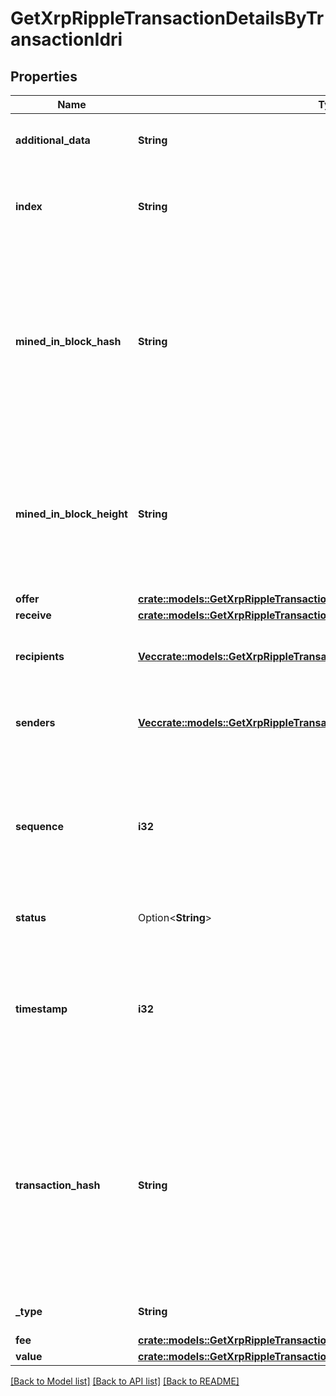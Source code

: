 # GetXrpRippleTransactionDetailsByTransactionIdri

## Properties

Name | Type | Description | Notes
------------ | ------------- | ------------- | -------------
**additional_data** | **String** | Represents additional data that may be needed. | 
**index** | **String** | Defines the index of the transaction, i.e. the consecutive place it takes in the blockchain. | 
**mined_in_block_hash** | **String** | Represents the hash of the block where this transaction was mined/confirmed for first time. The hash is defined as a cryptographic digital fingerprint made by hashing the block header twice through the SHA256 algorithm. | 
**mined_in_block_height** | **String** | Represents the hight of the block where this transaction was mined/confirmed for first time. The height is defined as the number of blocks in the blockchain preceding this specific block. | 
**offer** | [**crate::models::GetXrpRippleTransactionDetailsByTransactionIdriOffer**](GetXRPRippleTransactionDetailsByTransactionIDRI_offer.md) |  | 
**receive** | [**crate::models::GetXrpRippleTransactionDetailsByTransactionIdriReceive**](GetXRPRippleTransactionDetailsByTransactionIDRI_receive.md) |  | 
**recipients** | [**Vec<crate::models::GetXrpRippleTransactionDetailsByTransactionIdriRecipients>**](GetXRPRippleTransactionDetailsByTransactionIDRI_recipients.md) | Represents an object of addresses that receive the transactions. | 
**senders** | [**Vec<crate::models::GetXrpRippleTransactionDetailsByTransactionIdriSenders>**](GetXRPRippleTransactionDetailsByTransactionIDRI_senders.md) | Represents an object of addresses that provide the funds. | 
**sequence** | **i32** | Defines the transaction input's sequence as an integer, which is is used when transactions are replaced with newer versions before LockTime. | 
**status** | Option<**String**> | Defines the status of the transaction. | [optional]
**timestamp** | **i32** | Defines the exact date/time in Unix Timestamp when this transaction was mined, confirmed or first seen in Mempool, if it is unconfirmed. | 
**transaction_hash** | **String** | Represents the same as `transactionId` for account-based protocols like Ethereum, while it could be different in UTXO-based protocols like Bitcoin. E.g., in UTXO-based protocols `hash` is different from `transactionId` for SegWit transactions. | 
**_type** | **String** | Defines the type of the transaction. | 
**fee** | [**crate::models::GetXrpRippleTransactionDetailsByTransactionIdriFee**](GetXRPRippleTransactionDetailsByTransactionIDRI_fee.md) |  | 
**value** | [**crate::models::GetXrpRippleTransactionDetailsByTransactionIdriValue**](GetXRPRippleTransactionDetailsByTransactionIDRI_value.md) |  | 

[[Back to Model list]](../README.md#documentation-for-models) [[Back to API list]](../README.md#documentation-for-api-endpoints) [[Back to README]](../README.md)


